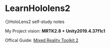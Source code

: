 # LearnHololens2
😏HoloLens2 self-study notes

My Project vision: **MRTK2.8 + Unity2019.4.37f1c1**

Offical Guide: [Mixed Reality Toolkit 2](https://learn.microsoft.com/en-us/windows/mixed-reality/mrtk-unity/mrtk2/)    
